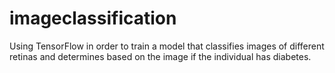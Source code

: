 # imageclassification
Using TensorFlow in order to train a model that classifies images of different retinas and determines based on the image if the individual has diabetes.  
